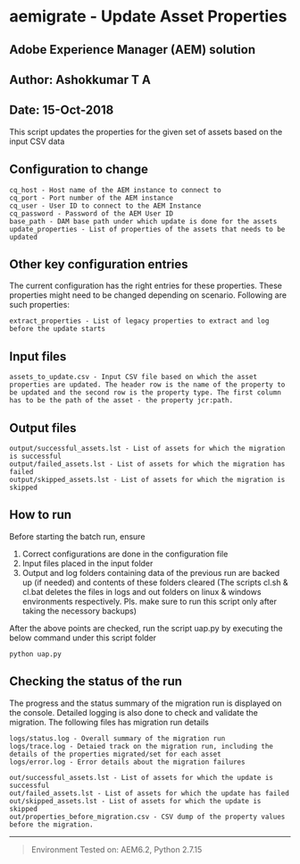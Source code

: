 # aemigrate - Update Asset Properties 
## Adobe Experience Manager (AEM) solution
## Author: Ashokkumar T A								
## Date: 15-Oct-2018

This script updates the properties for the given set of assets based on the input CSV data

## Configuration to change
```
cq_host - Host name of the AEM instance to connect to 
cq_port - Port number of the AEM instance
cq_user - User ID to connect to the AEM Instance	
cq_password - Password of the AEM User ID
base_path - DAM base path under which update is done for the assets
update_properties - List of properties of the assets that needs to be updated
```

## Other key configuration entries
The current configuration has the right entries for these properties. These properties might need to be changed depending on scenario. Following are such properties:
```
extract_properties - List of legacy properties to extract and log before the update starts
```

## Input files
```
assets_to_update.csv - Input CSV file based on which the asset properties are updated. The header row is the name of the property to be updated and the second row is the property type. The first column has to be the path of the asset - the property jcr:path.
```

## Output files
```
output/successful_assets.lst - List of assets for which the migration is successful
output/failed_assets.lst - List of assets for which the migration has failed
output/skipped_assets.lst - List of assets for which the migration is skipped
```

## How to run

Before starting the batch run, ensure
1. Correct configurations are done in the configuration file 
2. Input files placed in the input folder
3. Output and log folders containing data of the previous run are backed up (if needed) and contents of these folders cleared (The scripts cl.sh & cl.bat deletes the files in logs and out folders on linux & windows environments respectively. Pls. make sure to run this script only after taking the necessory backups) 

After the above points are checked, run the script uap.py by executing the below command under this script folder
```
python uap.py 
```

## Checking the status of the run
The progress and the status summary of the migration run is displayed on the console. 
Detailed logging is also done to check and validate the migration. 
The following files has migration run details

```
logs/status.log - Overall summary of the migration run
logs/trace.log - Detaied track on the migration run, including the details of the properties migrated/set for each asset
logs/error.log - Error details about the migration failures

out/successful_assets.lst - List of assets for which the update is successful
out/failed_assets.lst - List of assets for which the update has failed
out/skipped_assets.lst - List of assets for which the update is skipped
out/properties_before_migration.csv - CSV dump of the property values before the migration. 
```

---
> Environment Tested on:  AEM6.2, Python 2.7.15 
